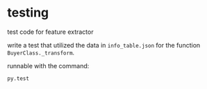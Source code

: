 # testing

test code for feature extractor

write a test that utilized the data in `info_table.json` for the function `BuyerClass._transform`.

runnable with the command:

```sh
py.test
```
